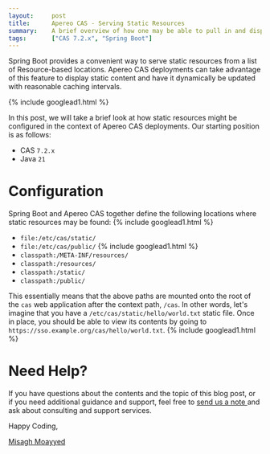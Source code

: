 ```yaml
---
layout:     post
title:      Apereo CAS - Serving Static Resources
summary:    A brief overview of how one may be able to pull in and display static resources in Apereo CAS deployments.
tags:       ["CAS 7.2.x", "Spring Boot"]
---
```


Spring Boot provides a convenient way to serve static resources from a list of Resource-based locations. Apereo CAS deployments can take advantage of this feature to display static content and have it dynamically be updated with reasonable caching intervals. 

{% include googlead1.html  %}

In this post, we will take a brief look at how static resources might be configured in the context of Apereo CAS deployments. Our starting position is as follows:

- CAS `7.2.x`
- Java `21`


# Configuration

Spring Boot and Apereo CAS together define the following locations where static resources may be found:
{% include googlead1.html  %}
- `file:/etc/cas/static/`
- `file:/etc/cas/public/`
{% include googlead1.html  %}
- `classpath:/META-INF/resources/`
- `classpath:/resources/`
- `classpath:/static/`
- `classpath:/public/`

This essentially means that the above paths are mounted onto the root of the `cas` web application after the context path, `/cas`. In other words, let's imagine that you have a `/etc/cas/static/hello/world.txt` static file. Once in place, you should be able to view its contents by going to `https://sso.example.org/cas/hello/world.txt`.
{% include googlead1.html  %}

# Need Help?

If you have questions about the contents and the topic of this blog post, or if you need additional guidance and support, feel free to [send us a note ](/#contact-section-header) and ask about consulting and support services. 

Happy Coding,

[Misagh Moayyed](https://fawnoos.com)